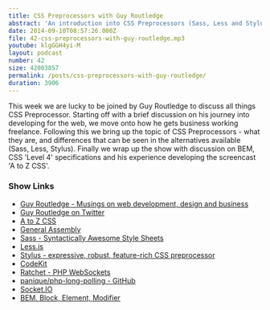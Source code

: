 ```yaml
---
title: CSS Preprocessors with Guy Routledge
abstract: 'An introduction into CSS Preprocessors (Sass, Less and Stylus) with Guy Routledge.'
date: 2014-09-10T08:57:26.000Z
file: 42-css-preprocessors-with-guy-routledge.mp3
youtube: klgGGH4yi-M
layout: podcast
number: 42
size: 42003857
permalink: /posts/css-preprocessors-with-guy-routledge/
duration: 3906
---
```


This week we are lucky to be joined by Guy Routledge to discuss all things CSS Preprocessor.
Starting off with a brief discussion on his journey into developing for the web, we move onto how he gets business working freelance.
Following this we bring up the topic of CSS Preprocessors - what they are, and differences that can be seen in the alternatives available (Sass, Less, Stylus).
Finally we wrap up the show with discussion on BEM, CSS 'Level 4' specifications and his experience developing the screencast 'A to Z CSS'.

### Show Links

- [Guy Routledge - Musings on web development, design and business](http://guyroutledge.co.uk/)
- [Guy Routledge on Twitter](https://twitter.com/guyroutledge)
- [A to Z CSS](http://www.atozcss.com/)
- [General Assembly](https://generalassemb.ly/)
- [Sass - Syntactically Awesome Style Sheets](http://sass-lang.com/)
- [Less.js](http://lesscss.org/)
- [Stylus - expressive, robust, feature-rich CSS preprocessor](http://learnboost.github.io/stylus/)
- [CodeKit](https://incident57.com/codekit/)
- [Ratchet - PHP WebSockets](http://socketo.me/)
- [panique/php-long-polling - GitHub](https://github.com/panique/php-long-polling)
- [Socket.IO](http://socket.io/)
- [BEM. Block, Element, Modifier](http://bem.info/)
